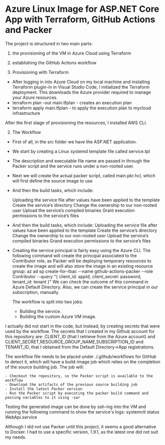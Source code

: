 # Azure Linux Image for ASP.NET Core App with Terraform, GitHub Actions and Packer  

The project is structured in two main parts:
 1) the provisioning of the VM in Azure Cloud using Terraform
 2) establishing the GitHub Actions workflow
 
 1) Provisioning with Terraform
 
 - After logging in into Azure Cloud on my local machine and installing Terraform plugin-in in Visual Studio Code, I initialized the Terraform deployment. 
 This downloads the Azure provider required to manage your Azure resources.
 - terraform plan -out main.tfplan - creates an execution plan
 - terraform apply main.tfplan - to apply the execution plan to mycloud infrastructure
 
 After the first stage of provisioning the resources, I installed AWS CLI.
 
 2) The Workflow
 
 - First of all, in the src folder we have the ASP.NET application.
 - We start by creating a Linux systemd template file called service.tpl
 - The description and executable file name are passed in through the Packer script and the service runs under a non-rooted user.
 - Next we will create the actual packer script, called main.pkr.hcl, which will first define the source image to use
 - And then the build tasks, which include:

    Uploading the service file after values have been applied to the template
    Create the service’s directory
    Change the ownership to our non-rooted user
    Upload the service’s compiled binaries
    Grant execution permissions to the service’s files
	
 - And then the build tasks, which include:
    Uploading the service file after values have been applied to the template
    Create the service’s directory
    Change the ownership to our non-rooted user
    Upload the service’s compiled binaries
    Grand execution permissions to the service’s files
	
 - Creating the service principal is fairly easy using the Azure CLI. The following command will create the principal associated to the Contributor role, as Packer will be deploying temporary resources to create the image and will also store the image in an existing resource group:
az ad sp create-for-rbac --name github-actions-packer --role Contributor --query "{ client_id: appId, client_secret: password, tenant_id: tenant }"	
We can check the outcome of this command in Azure Default Directory. Also, we can create the service principal in our subscription, manually.
	
	The workflow is split into two jobs:

    - Building the service.
    - Building the custom Azure VM image.
	
I actually did not start in the code, but instead, by creating secrets that were used by the workflow. 
The secrets that I created in my Github account for this repository are: CLIENT_ID (that I retrieve from the Azure account) and CLIENT_SECRET,RESOURCE_GROUP_NAME,SUBSCRIPTION_ID and TENANT_ID, that I obtained from the  Default Directory->App registrations.
 
The workflow file needs to be placed under ./.github/workflows for GitHub to detect it, which will have a build-image job which relies on the completion of the source building job. The job will:

    - Checkout the repository, so the Packer script is available to the workflow
    - Download the artifacts of the previous source building job
    - Install the latest Packer version
    - Run the Packer script by executing the packer build command and passing variables to it using -var

Testing the generated image can be done by ssh-ing into the VM and running the following command to show the service's logs: 
systemctl status WebApi.service
	
Although I did not use Packer until this project, it seems a good alternative to Docker. I had to use a specific version, 1.9.1, as the latest one did not suit my needs.
